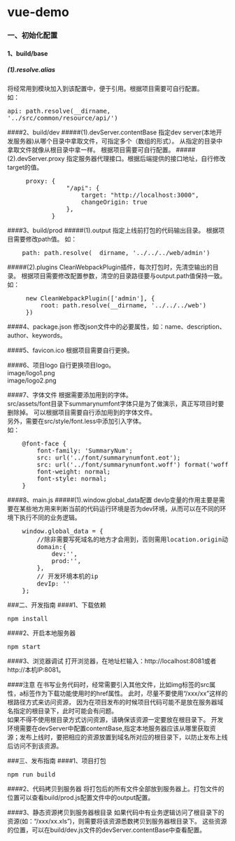 # vue-demo


### 一、初始化配置
#### 1、build/base
##### (1).resolve.alias
将经常用到模块加入到该配置中，便于引用。根据项目需要可自行配置。<br>
如：  <pre>api: path.resolve(__dirname, '../src/common/resource/api/')</pre>

####2、build/dev
#####(1).devServer.contentBase
指定dev server(本地开发服务器)从哪个目录中拿取文件，可指定多个（数组的形式）。
从指定的目录中拿取文件就像从根目录中拿一样。
根据项目需要可自行配置。
#####(2).devServer.proxy
指定服务器代理接口。根据后端提供的接口地址，自行修改target的值。<br>
<pre>
     proxy: {
                "/api": {
                    target: "http://localhost:3000",
                    changeOrigin: true
                },
            }
</pre>

####3、build/prod
#####(1).output
指定上线前打包的代码输出目录。
根据项目需要修改path值。
如：
<pre>
    path: path.resolve(__dirname, '../../../web/admin')
</pre>
#####(2).plugins
CleanWebpackPlugin插件，每次打包时，先清空输出的目录。
根据项目需要修改配置参数，清空的目录路径要与output.path值保持一致。<br>
如：
<pre>
     new CleanWebpackPlugin(['admin'], {
         root: path.resolve(__dirname, '../../../web')
     })
</pre>

####4、package.json
修改json文件中的必要属性，如：name、description、author、keywords。

####5、favicon.ico
根据项目需要自行更换。

####6、项目logo
自行更换项目logo。<br>
image/logo1.png<br>
image/logo2.png

####7、字体文件
根据需要添加用到的字体。<br>
src/assets/font目录下summarynumfont字体只是为了做演示，真正写项目时要删除掉。
可以根据项目需要自行添加用到的字体文件。<br>
另外，需要在src/style/font.less中添加引入字体。<br>
如：
<pre>
    @font-face {
        font-family: 'SummaryNum';
        src: url('../font/summarynumfont.eot');
        src: url('../font/summarynumfont.woff') format('woff'), url('../font/summarynumfont.ttf') format('truetype'), url('../font/summarynumfont.svg') format('svg');
        font-weight: normal;
        font-style: normal;
    }
</pre>

####8、main.js
#####(1).window.global_data配置
devIp变量的作用主要是需要在某些地方用来判断当前的代码运行环境是否为dev环境，从而可以在不同的环境下执行不同的业务逻辑。
<pre>
    window.global_data = {
        //除非需要写死域名的地方才会用到，否则需用location.origin动态获取
        domain:{
            dev:'',
            prod:'',
        },
        // 开发环境本机的ip
        devIp: ''
    };
</pre>


###二、开发指南
####1、下载依赖
<pre>npm install</pre>

####2、开启本地服务器
<pre>npm start</pre>

####3、浏览器调试
打开浏览器，在地址栏输入：http://localhost:8081或者http://本机IP:8081。

####注意
在书写业务代码时，经常需要引入其他文件，比如img标签的src属性，a标签作为下载功能使用时的href属性。
此时，尽量不要使用“/xxx/xx”这样的根路径方式来访问资源，
因为在项目发布的时候项目代码可能不是放在服务器域名指定的根目录下，此时可能会有问题。<br>
如果不得不使用根目录方式访问资源，请确保该资源一定要放在根目录下。
开发环境需要在devServer中配置contentBase,指定本地服务器应该从哪里获取资源；发布上线时，要把相应的资源放置到域名所对应的根目录下，以防止发布上线后访问不到该资源。




###三、发布指南
####1、项目打包
<pre>npm run build</pre>


####2、代码拷贝到服务器
将打包后的所有文件全部放到服务器上。打包文件的位置可以查看build/prod.js配置文件中的output配置。


####3、静态资源拷贝到服务器根目录
如果代码中有业务逻辑访问了根目录下的资源(如：“/xxx/xx.xls”)，则需要将该资源悉数拷贝到服务器根目录下。
这些资源的位置，可以在build/dev.js文件的devServer.contentBase中查看配置。
